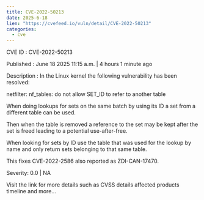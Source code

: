 ```yaml
---
title: CVE-2022-50213
date: 2025-6-18
lien: "https://cvefeed.io/vuln/detail/CVE-2022-50213"
categories:
  - cve
---
```


CVE ID : CVE-2022-50213

Published :  June 18
2025
11:15 a.m. | 4 hours
1 minute ago

Description : In the Linux kernel
the following vulnerability has been resolved:

netfilter: nf_tables: do not allow SET_ID to refer to another table

When doing lookups for sets on the same batch by using its ID
a set from a
different table can be used.

Then
when the table is removed
a reference to the set may be kept after
the set is freed
leading to a potential use-after-free.

When looking for sets by ID
use the table that was used for the lookup by
name
and only return sets belonging to that same table.

This fixes CVE-2022-2586
also reported as ZDI-CAN-17470.

Severity: 0.0 | NA

Visit the link for more details
such as CVSS details
affected products
timeline
and more...
